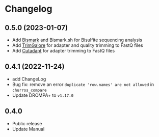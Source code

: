 # Changelog

## 0.5.0 (2023-01-07)
- Add [Bismark](https://github.com/FelixKrueger/Bismark) and Bismark.sh for Bisulfite sequencing analysis
- Add [TrimGalore](https://github.com/FelixKrueger/TrimGalore) for adapter and quality trimming to FastQ files
- Add [Cutadapt](https://cutadapt.readthedocs.io/en/stable/index.html) for adapter trimming to FastQ files

## 0.4.1 (2022-11-24)
- add ChangeLog
- Bug fix: remove an error `duplicate 'row.names' are not allowed` in `churros_compare`
- Update DROMPA+ to `v1.17.0`

## 0.4.0
- Public release
- Update Manual
